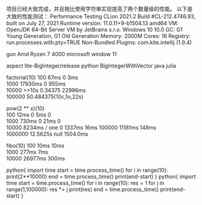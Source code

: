 
项目已经大致完成，并且相比使用字符串实现提高了两个数量级的性能。
以下是大致的性能测试：
Performance Testing
CLion 2021.2
Build #CL-212.4746.93, built on July 27, 2021
Runtime version: 11.0.11+9-b1504.13 amd64
VM: OpenJDK 64-Bit Server VM by JetBrains s.r.o.
Windows 10 10.0
GC: G1 Young Generation, G1 Old Generation
Memory: 2000M
Cores: 16
Registry: run.processes.with.pty=TRUE
Non-Bundled Plugins: com.kite.intellij (1.9.4)

gun
Amd Ryzen 7 4000
microsoft window 11

aspect  lite-BigInteger/release          python           BigIntegerWithVector                  java             julia

factorial(10)
100      67ms                            0                      3ms                      
1000     17930ms                         0                      955ms               
10000    >>10s                           0.34375                22996ms                     
100000                                   50.484375(10c,1o,22s)


pow(2 ** x)(10)                                                                          
100     12ms                             0                      5ms                               0                     
1000    730ms                            0                     21ms                               0                      
10000   8234ms / one                     0                     1337ms                            16ms
100000                                                         11181ms                          148ms                        
1000000                                12.5625s                null                             1504.0ms


fibo(10)
100     10ms                                                    10ms                                                            
1000    277ms                                                   7ms                                                          
10000   26977ms                                                 300ms






python{
import time
start = time.process_time()
for i in range(10):
print(2**10000)
end = time.process_time()
print(end-start)
}
python{
import time
start = time.process_time()
for i in range(10):
res = 1
for j in range(1,100000):
res *= j
print(res)
end = time.process_time()
print(end-start)
}
